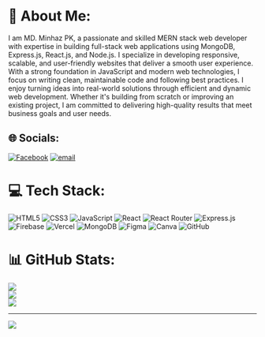 # 💫 About Me:
I am MD. Minhaz PK, a passionate and skilled MERN stack web developer with expertise in building full-stack web applications using MongoDB, Express.js, React.js, and Node.js. I specialize in developing responsive, scalable, and user-friendly websites that deliver a smooth user experience. With a strong foundation in JavaScript and modern web technologies, I focus on writing clean, maintainable code and following best practices. I enjoy turning ideas into real-world solutions through efficient and dynamic web development. Whether it's building from scratch or improving an existing project, I am committed to delivering high-quality results that meet business goals and user needs.


## 🌐 Socials:
[![Facebook](https://img.shields.io/badge/Facebook-%231877F2.svg?logo=Facebook&logoColor=white)](https://facebook.com/https://www.facebook.com/mdminhaj.pramaniksojib.9) [![email](https://img.shields.io/badge/Email-D14836?logo=gmail&logoColor=white)](mailto:mdminhajpk608@gmail.com) 

# 💻 Tech Stack:
![HTML5](https://img.shields.io/badge/html5-%23E34F26.svg?style=for-the-badge&logo=html5&logoColor=white) ![CSS3](https://img.shields.io/badge/css3-%231572B6.svg?style=for-the-badge&logo=css3&logoColor=white) ![JavaScript](https://img.shields.io/badge/javascript-%23323330.svg?style=for-the-badge&logo=javascript&logoColor=%23F7DF1E) ![React](https://img.shields.io/badge/react-%2320232a.svg?style=for-the-badge&logo=react&logoColor=%2361DAFB) ![React Router](https://img.shields.io/badge/React_Router-CA4245?style=for-the-badge&logo=react-router&logoColor=white) ![Express.js](https://img.shields.io/badge/express.js-%23404d59.svg?style=for-the-badge&logo=express&logoColor=%2361DAFB) ![Firebase](https://img.shields.io/badge/firebase-%23039BE5.svg?style=for-the-badge&logo=firebase) ![Vercel](https://img.shields.io/badge/vercel-%23000000.svg?style=for-the-badge&logo=vercel&logoColor=white)  ![MongoDB](https://img.shields.io/badge/MongoDB-%234ea94b.svg?style=for-the-badge&logo=mongodb&logoColor=white) ![Figma](https://img.shields.io/badge/figma-%23F24E1E.svg?style=for-the-badge&logo=figma&logoColor=white) ![Canva](https://img.shields.io/badge/Canva-%2300C4CC.svg?style=for-the-badge&logo=Canva&logoColor=white) ![GitHub](https://img.shields.io/badge/github-%23121011.svg?style=for-the-badge&logo=github&logoColor=white)
# 📊 GitHub Stats:
![](https://github-readme-stats.vercel.app/api?username=minhajpk&theme=dark&hide_border=false&include_all_commits=true&count_private=true)<br/>
![](https://nirzak-streak-stats.vercel.app/?user=minhajpk&theme=dark&hide_border=false)<br/>
![](https://github-readme-stats.vercel.app/api/top-langs/?username=minhajpk&theme=dark&hide_border=false&include_all_commits=true&count_private=true&layout=compact)

---
[![](https://visitcount.itsvg.in/api?id=minhajpk&icon=0&color=0)](https://visitcount.itsvg.in)

<!-- Proudly created with GPRM ( https://gprm.itsvg.in ) -->
